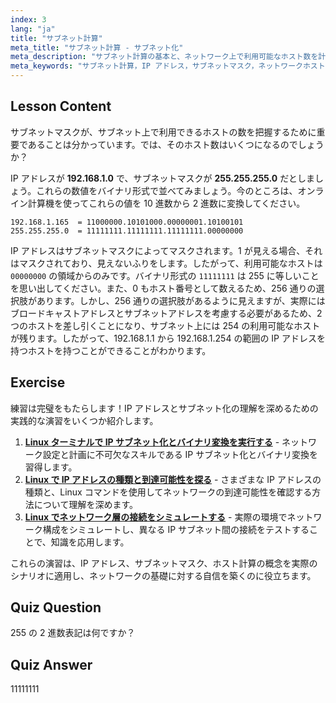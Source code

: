 ```yaml
---
index: 3
lang: "ja"
title: "サブネット計算"
meta_title: "サブネット計算 - サブネット化"
meta_description: "サブネット計算の基本と、ネットワーク上で利用可能なホスト数を計算する方法を学びます。初心者向けに IP アドレスとサブネットマスクを理解しましょう。Linux の学習を始めましょう！"
meta_keywords: "サブネット計算，IP アドレス，サブネットマスク，ネットワークホスト，バイナリ，Linux ネットワーキング，初心者向けチュートリアル，ガイド"
---
```


## Lesson Content

サブネットマスクが、サブネット上で利用できるホストの数を把握するために重要であることは分かっています。では、そのホスト数はいくつになるのでしょうか？

IP アドレスが **192.168.1.0** で、サブネットマスクが **255.255.255.0** だとしましょう。これらの数値をバイナリ形式で並べてみましょう。今のところは、オンライン計算機を使ってこれらの値を 10 進数から 2 進数に変換してください。

```
192.168.1.165  = 11000000.10101000.00000001.10100101
255.255.255.0  = 11111111.11111111.11111111.00000000
```

IP アドレスはサブネットマスクによってマスクされます。1 が見える場合、それはマスクされており、見えないふりをします。したがって、利用可能なホストは `00000000` の領域からのみです。バイナリ形式の `11111111` は 255 に等しいことを思い出してください。また、0 もホスト番号として数えるため、256 通りの選択肢があります。しかし、256 通りの選択肢があるように見えますが、実際にはブロードキャストアドレスとサブネットアドレスを考慮する必要があるため、2 つのホストを差し引くことになり、サブネット上には 254 の利用可能なホストが残ります。したがって、192.168.1.1 から 192.168.1.254 の範囲の IP アドレスを持つホストを持つことができることがわかります。

## Exercise

練習は完璧をもたらします！IP アドレスとサブネット化の理解を深めるための実践的な演習をいくつか紹介します。

1. **[Linux ターミナルで IP サブネット化とバイナリ変換を実行する](https://labex.io/ja/labs/comptia-perform-ip-subnetting-and-binary-conversion-in-the-linux-terminal-592782)** - ネットワーク設定と計画に不可欠なスキルである IP サブネット化とバイナリ変換を習得します。
2. **[Linux で IP アドレスの種類と到達可能性を探る](https://labex.io/ja/labs/comptia-explore-ip-address-types-and-reachability-in-linux-592780)** - さまざまな IP アドレスの種類と、Linux コマンドを使用してネットワークの到達可能性を確認する方法について理解を深めます。
3. **[Linux でネットワーク層の接続をシミュレートする](https://labex.io/ja/labs/comptia-simulate-network-layer-connectivity-in-linux-592752)** - 実際の環境でネットワーク構成をシミュレートし、異なる IP サブネット間の接続をテストすることで、知識を応用します。

これらの演習は、IP アドレス、サブネットマスク、ホスト計算の概念を実際のシナリオに適用し、ネットワークの基礎に対する自信を築くのに役立ちます。

## Quiz Question

255 の 2 進数表記は何ですか？

## Quiz Answer

11111111
